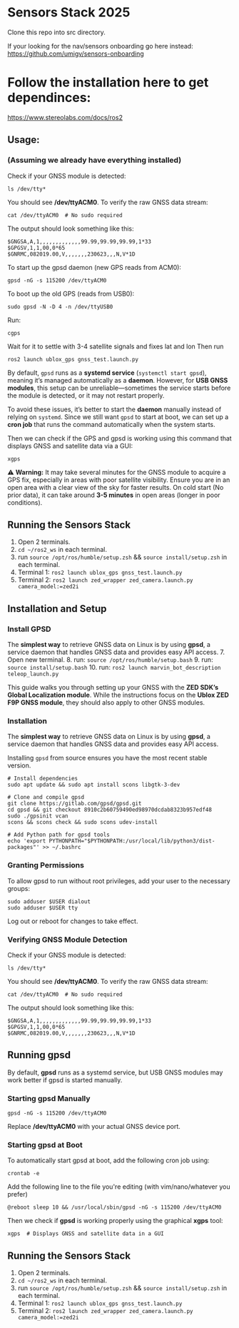 # Sensors Stack 2025

Clone this repo into src directory. 


If your looking for the nav/sensors onboarding go here instead: 
https://github.com/umigv/sensors-onboarding

# Follow the installation here to get dependinces:
https://www.stereolabs.com/docs/ros2


## Usage:
### (Assuming we already have everything installed)

Check if your GNSS module is detected:
```
ls /dev/tty*
```

You should see **/dev/ttyACM0**. To verify the raw GNSS data stream:

```
cat /dev/ttyACM0  # No sudo required
```
The output should look something like this:
```
$GNGSA,A,1,,,,,,,,,,,,,99.99,99.99,99.99,1*33
$GPGSV,1,1,00,0*65
$GNRMC,082019.00,V,,,,,,,230623,,,N,V*1D
```

To start up the gpsd daemon (new GPS reads from ACM0):
```
gpsd -nG -s 115200 /dev/ttyACM0
```

To boot up the old GPS (reads from USB0):
```
sudo gpsd -N -D 4 -n /dev/ttyUSB0
```

Run:
```
cgps
```

Wait for it to settle with 3-4 satellite signals and fixes lat and lon
Then run
```
ros2 launch ublox_gps gnss_test.launch.py
```

By default, `gpsd` runs as a **systemd service** (`systemctl start gpsd`), meaning it’s managed automatically as a **daemon**. However, for **USB GNSS modules**, this setup can be unreliable—sometimes the service starts before the module is detected, or it may not restart properly.

To avoid these issues, it’s better to start the **daemon** manually instead of relying on `systemd`. Since we still want `gpsd` to start at boot, we can set up a **cron job** that runs the command automatically when the system starts.

Then we can check if the GPS and gpsd is working using this command that displays GNSS and satellite data via a GUI:
```
xgps
```

⚠️ **Warning:** It may take several minutes for the GNSS module to acquire a GPS fix, especially in areas with poor satellite visibility. Ensure you are in an open area with a clear view of the sky for faster results. On cold start (No prior data), it can take around **3-5 minutes** in open areas (longer in poor conditions).


## Running the Sensors Stack
1. Open 2 terminals.
2. `cd ~/ros2_ws` in each terminal.
3. run `source /opt/ros/humble/setup.zsh` && `source install/setup.zsh` in each terminal.
4. Terminal 1: `ros2 launch ublox_gps gnss_test.launch.py`
5. Terminal 2: `ros2 launch zed_wrapper zed_camera.launch.py camera_model:=zed2i`
   

## Installation and Setup 
### Install GPSD
The **simplest way** to retrieve GNSS data on Linux is by using **gpsd**, a service daemon that handles GNSS data and provides easy API access.
7. Open new terminal.
8. run: `source /opt/ros/humble/setup.bash`
9. run: `source install/setup.bash`
10. run: `ros2 launch marvin_bot_description teleop_launch.py`


This guide walks you through setting up your GNSS with the **ZED SDK’s Global Localization module**. While the instructions focus on the **Ublox ZED F9P GNSS module**, they should also apply to other GNSS modules. 
### Installation

The **simplest way** to retrieve GNSS data on Linux is by using **gpsd**, a service daemon that handles GNSS data and provides easy API access.

Installing `gpsd` from source ensures you have the most recent stable version.

```
# Install dependencies
sudo apt update && sudo apt install scons libgtk-3-dev

# Clone and compile gpsd
git clone https://gitlab.com/gpsd/gpsd.git
cd gpsd && git checkout 8910c2b60759490ed98970dcdab8323b957edf48
sudo ./gpsinit vcan
scons && scons check && sudo scons udev-install

# Add Python path for gpsd tools
echo 'export PYTHONPATH="$PYTHONPATH:/usr/local/lib/python3/dist-packages"' >> ~/.bashrc
```
### **Granting Permissions**

To allow gpsd to run without root privileges, add your user to the necessary groups:
```
sudo adduser $USER dialout
sudo adduser $USER tty
```

Log out or reboot for changes to take effect.
### Verifying GNSS Module Detection

Check if your GNSS module is detected:

```
ls /dev/tty*
```

You should see **/dev/ttyACM0**. To verify the raw GNSS data stream:

```
cat /dev/ttyACM0  # No sudo required
```

The output should look something like this:

```
$GNGSA,A,1,,,,,,,,,,,,,99.99,99.99,99.99,1*33
$GPGSV,1,1,00,0*65
$GNRMC,082019.00,V,,,,,,,230623,,,N,V*1D
```

## Running gpsd

By default, **gpsd** runs as a systemd service, but USB GNSS modules may work better if gpsd is started manually.

### **Starting gpsd Manually**

```
gpsd -nG -s 115200 /dev/ttyACM0
```

Replace **/dev/ttyACM0** with your actual GNSS device port.

### **Starting gpsd at Boot**

To automatically start gpsd at boot, add the following cron job using:

```
crontab -e
```

Add the following line to the file you're editing (with vim/nano/whatever you prefer)

```
@reboot sleep 10 && /usr/local/sbin/gpsd -nG -s 115200 /dev/ttyACM0
```
Then we check if **gpsd** is working properly using the graphical **xgps** tool:
```
xgps  # Displays GNSS and satellite data in a GUI
```

## Running the Sensors Stack
1. Open 2 terminals.
2. `cd ~/ros2_ws` in each terminal.
3. run `source /opt/ros/humble/setup.zsh` && `source install/setup.zsh` in each terminal.
4. Terminal 1: `ros2 launch ublox_gps gnss_test.launch.py`
5. Terminal 2: `ros2 launch zed_wrapper zed_camera.launch.py camera_model:=zed2i`
